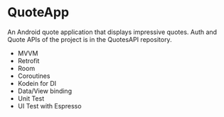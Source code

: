 # QuoteApp
An Android quote application that displays impressive quotes. Auth and Quote APIs of the project is in the QuotesAPI repository.

* MVVM
* Retrofit
* Room
* Coroutines
* Kodein for DI
* Data/View binding
* Unit Test
* UI Test with Espresso 
